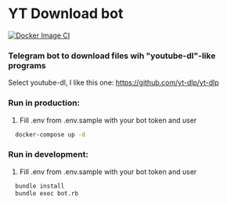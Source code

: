 # YT Download bot

[![Docker Image CI](https://github.com/ivan-leschinsky/download_bot/actions/workflows/docker-image.yml/badge.svg)](https://github.com/ivan-leschinsky/download_bot/actions/workflows/docker-image.yml)

### Telegram bot to download files wih "youtube-dl"-like programs

Select youtube-dl, I like this one: https://github.com/yt-dlp/yt-dlp

### Run in production:
1. Fill .env from .env.sample with your bot token and user

```sh
  docker-compose up -d
```

### Run in development:
1. Fill .env from .env.sample with your bot token and user

```sh
  bundle install
  bundle exec bot.rb
```
